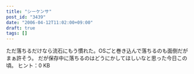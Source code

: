 ```yaml
---
title: "シーケンサ"
post_id: "3439"
date: "2006-04-12T11:02:00+09:00"
draft: true
tags: []
---
```



ただ落ちるだけなら流石にもう慣れた。OSごと巻き込んで落ちるのも面倒だがまぁ許そう。 だが保存中に落ちるのはどうにかしてほしいなと思った今日この頃。 ヒント：0 KB
